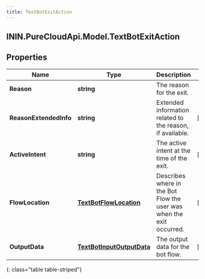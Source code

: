 ```yaml
---
title: TextBotExitAction
---
```

## ININ.PureCloudApi.Model.TextBotExitAction

## Properties

|Name | Type | Description | Notes|
|------------ | ------------- | ------------- | -------------|
| **Reason** | **string** | The reason for the exit. | |
| **ReasonExtendedInfo** | **string** | Extended information related to the reason, if available. | [optional] |
| **ActiveIntent** | **string** | The active intent at the time of the exit. | [optional] |
| **FlowLocation** | [**TextBotFlowLocation**](TextBotFlowLocation.html) | Describes where in the Bot Flow the user was when the exit occurred. | [optional] |
| **OutputData** | [**TextBotInputOutputData**](TextBotInputOutputData.html) | The output data for the bot flow. | [optional] |
{: class="table table-striped"}


